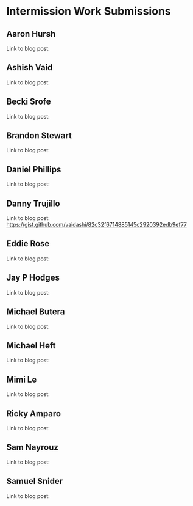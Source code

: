 # Intermission Work Submissions

## Aaron Hursh

Link to blog post:


## Ashish Vaid

Link to blog post:


## Becki Srofe

Link to blog post:


## Brandon Stewart

Link to blog post:


## Daniel Phillips

Link to blog post:


## Danny Trujillo

Link to blog post: https://gist.github.com/vaidashi/82c32f6714885145c2920392edb9ef77


## Eddie Rose

Link to blog post:


## Jay P Hodges

Link to blog post:


## Michael Butera

Link to blog post:


## Michael Heft

Link to blog post:


## Mimi Le

Link to blog post:


## Ricky Amparo

Link to blog post:


## Sam Nayrouz

Link to blog post:


## Samuel Snider

Link to blog post:

